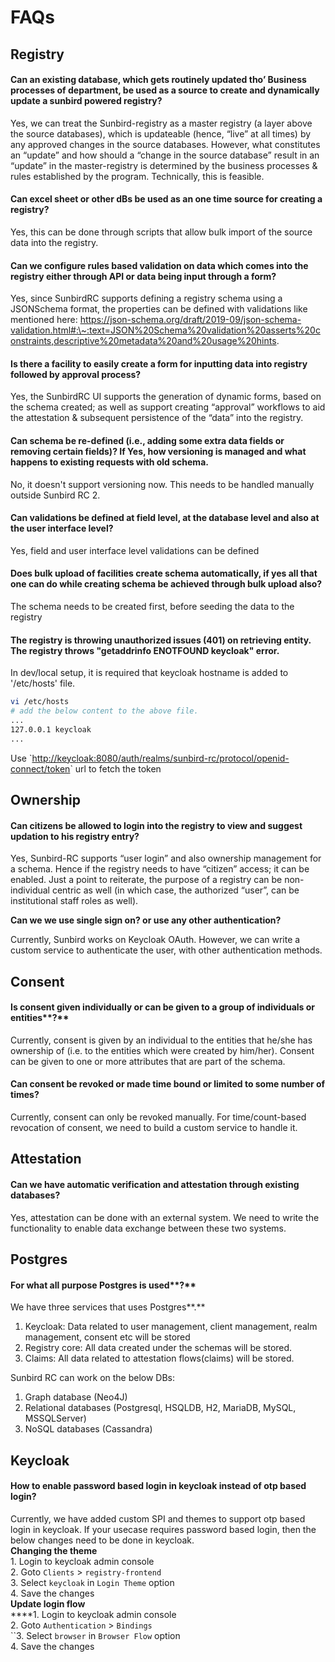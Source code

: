 # FAQs

## Registry

#### **Can an existing database, which gets routinely updated tho’ Business processes of department, be used as a source to create and dynamically update a sunbird powered registry?**

Yes, we can treat the Sunbird-registry as a master registry (a layer above the source databases), which is updateable (hence, “live” at all times) by any approved changes in the source databases. However, what constitutes an “update” and how should a “change in the source database” result in an “update” in the master-registry is determined by the business processes & rules established by the program. Technically, this is feasible.

#### Can excel sheet or other dBs be used as an one time source for creating a registry?

Yes, this can be done through scripts that allow bulk import of the source data into the registry.

#### Can we configure rules based validation on data which comes into the registry either through API or data being input through a form?

Yes, since SunbirdRC supports defining a registry schema using a JSONSchema format, the properties can be defined with validations like mentioned here: https://json-schema.org/draft/2019-09/json-schema-validation.html#:\~:text=JSON%20Schema%20validation%20asserts%20constraints,descriptive%20metadata%20and%20usage%20hints.

#### Is there a facility to easily create a form for inputting data into registry followed by approval process?&#x20;

Yes, the SunbirdRC UI supports the generation of dynamic forms, based on the schema created; as well as support creating “approval” workflows to aid the attestation & subsequent persistence of the “data” into the registry.

#### Can schema be re-defined (i.e., adding some extra data fields or removing certain fields)? If Yes, how versioning is managed and what happens to existing requests with old schema.&#x20;

No, it doesn't support versioning now. This needs to be handled manually outside Sunbird RC 2.&#x20;

#### Can validations be defined at field level, at the database level and also at the user interface level?&#x20;

Yes, field and user interface level validations can be defined

#### Does bulk upload of facilities create schema automatically, if yes all that one can do while creating schema be achieved through bulk upload also?&#x20;

The schema needs to be created first, before seeding the data to the registry

#### **The registry is throwing unauthorized issues (401) on retrieving entity. The registry throws "getaddrinfo ENOTFOUND keycloak" error.**

In dev/local setup, it is required that keycloak hostname is added to '/etc/hosts' file.&#x20;

```bash
vi /etc/hosts
# add the below content to the above file.
...
127.0.0.1 keycloak
...
```

Use \`[http://keycloak:8080/auth/realms/sunbird-rc/protocol/openid-connect/token](http://keycloak:8080/auth/realms/sunbird-rc/protocol/openid-connect/token)\` url to fetch the token

## Ownership

#### Can citizens be allowed to login into the registry to view and suggest updation to his registry entry?&#x20;

Yes, Sunbird-RC supports “user login” and also ownership management for a schema. Hence if the registry needs to have “citizen” access; it can be enabled. Just a point to reiterate, the purpose of a registry can be non-individual centric as well (in which case, the authorized “user”, can be institutional staff roles as well).

**Can we we use  single sign on? or use any other authentication?**

Currently, Sunbird works on Keycloak OAuth. However, we can write a custom service to authenticate the user, with other authentication methods.

## Consent

#### Is consent given individually or can be given to a group of individuals or entities**?**

Currently, consent is given by an individual to the entities that he/she has ownership of (i.e. to the entities which were created by him/her). Consent can be given to one or more attributes that are part of the schema.

#### Can consent be revoked or made time bound or limited to some number of times?

Currently, consent can only be revoked manually. For time/count-based revocation of consent, we need to build a custom service to handle it.

## Attestation

#### Can we have automatic verification and attestation through existing databases?

Yes, attestation can be done with an external system. We need to write the functionality to enable data exchange between these two systems.

## **Postgres**

#### For what all purpose Postgres is used**?**

We have three services that uses Postgres**.**

1. Keycloak: Data related to user management, client management, realm management, consent etc will be stored
2. Registry core: All data created under the schemas will be stored.&#x20;
3. Claims: All data related to attestation flows(claims) will be stored.&#x20;

Sunbird RC can work on the below DBs:&#x20;

1. Graph database (Neo4J)&#x20;
2. Relational databases (Postgresql, HSQLDB, H2, MariaDB, MySQL, MSSQLServer)&#x20;
3. NoSQL databases (Cassandra)

## Keycloak

#### How to enable password based login in keycloak instead of otp based login?

Currently, we have added custom SPI and themes to support otp based login in keycloak. If your usecase requires password based login, then the below changes need to be done in keycloak.\
**Changing the theme**\
1\. Login to keycloak admin console\
2\. Goto `Clients` > `registry-frontend`\
3\. Select `keycloak` in `Login Theme` option\
4\. Save the changes\
**Update login flow**\
****1. Login to keycloak admin console\
2\. Goto `Authentication` > `Bindings`\
``3. Select `browser` in `Browser Flow` option\
4\. Save the changes

